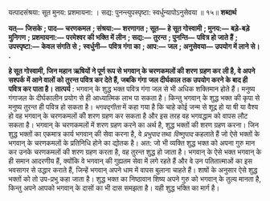  

यत्पादसंश्रया: सूत मुनय: प्रशमायना: । सद्य: पुनन्त्युपस्पृष्टा: स्वर्धुन्यापोऽनुसेवया ॥ १५॥ **शब्दार्थ** 

**यत्—** **जिसके** **; पाद—** **चरणकमल** **; संश्रया:—** **शरणागत** **; सूत—** **हे सूत गोस्वामी** **; मुनय:—** **बड़े-बड़े मुनिगण** **;** **प्रशमायना:—** **परमेश्वर की भक्ति में लीन** **; सद्य:—** **तुरन्त** **; पुनन्ति—** **पवित्र हो जाते हैं** **; उपस्पृष्टा:—** **केवल संगति से** **;** **स्वर्धुनी—** **पवित्र गंगा का** **; आप:—** **जल** **; अनुसेवया—** **उपयोग में लाने से।** **.** 

**हे सूत गोस्वामी, जिन महान ऋषियों ने पूर्ण रूप से भगवान् के चरणकमलों की शरण** **ग्रहण कर ली है, वे अपने सश्पर्क में आने वालों को तुरन्त पवित्र कर देते हैं, जबकि गंगा** **जल दीर्घकाल तक उपयोग करने के बाद ही पवित्र कर पाता है।** **तात्पर्य** : भगवान् के शुद्ध भक्त पवित्र गंगा जल से भी अधिक शक्तिमान होते हैं। मनुष्य गंगाजल के दीर्घकालीन प्रयोग से ही आध्यात्मिक लाभ पा सकता है। किन्तु भगवान् के शुद्ध भक्त की कृपा से मनुष्य तुरन्त ही पवित्र हो सकता है। *भगवद्गीता* में कहा गया है कि चाहे कोई जन्म से शूद्र हो या षी या वैश्य हो वह भगवान् के चरणकमलों की शरण ग्रहण कर सकता है और इस तरह वह भगवद्धाम को वापस लौट सकता है। भगवान् के चरणकमलों में शरण ग्रहण करने का अर्थ है, शुद्ध भक्तों की शरण ग्रहण करना। जिन शुद्ध भक्तों का एकमात्र कार्य भगवान् की सेवा करना है, वे *प्रभुपाद* तथा *विष्णुपाद* कहलाते हैं जो ऐसे भक्तों के भगवान् के चरणकमलों के प्रतिनिधि होने का द्योतक है। अत: जो भी व्यक्ति शुद्ध भक्त को अपना गुरु मान कर उनके चरणकमलों की शरण ग्रहण करता है, वह तुरन्त शुद्ध हो जाता है। भगवान् के ऐसे भक्त भगवान् के ही समान आदरणीय हैं, क्योंकि वे भगवान् की गुह्यतम सेवा में लगे रहते हैं और वे उन पतितात्माओं का इस भवसागर से उद्धार कराते हैं, जिन्हें भगवान् अपने धाम में वापस बुलाना चाहते हैं। शाषों के अनुसार ऐसे शुद्ध भक्तों को तो उप-प्रभु कहा जाता है। शुद्ध भक्त का निष्ठावान शिष्य अपने गुरु को भगवान् के तुल्य मानता है, किन्तु अपने आपको भगवान् के दासों का भी दास समझता है। यही शुद्ध भक्ति का मार्ग है। 